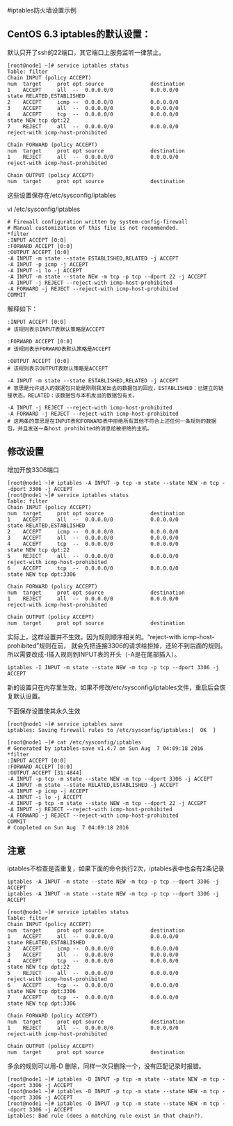 #iptables防火墙设置示例


## CentOS 6.3 iptables的默认设置：
默认只开了ssh的22端口，其它端口上服务监听一律禁止。

	[root@node1 ~]# service iptables status
	Table: filter
	Chain INPUT (policy ACCEPT)
	num  target     prot opt source               destination         
	1    ACCEPT     all  --  0.0.0.0/0            0.0.0.0/0           state RELATED,ESTABLISHED 
	2    ACCEPT     icmp --  0.0.0.0/0            0.0.0.0/0           
	3    ACCEPT     all  --  0.0.0.0/0            0.0.0.0/0           
	4    ACCEPT     tcp  --  0.0.0.0/0            0.0.0.0/0           state NEW tcp dpt:22 
	7    REJECT     all  --  0.0.0.0/0            0.0.0.0/0           reject-with icmp-host-prohibited 
	
	Chain FORWARD (policy ACCEPT)
	num  target     prot opt source               destination         
	1    REJECT     all  --  0.0.0.0/0            0.0.0.0/0           reject-with icmp-host-prohibited 
	
	Chain OUTPUT (policy ACCEPT)
	num  target     prot opt source               destination  


这些设置保存在/etc/sysconfig/iptables

vi /etc/sysconfig/iptables

	# Firewall configuration written by system-config-firewall
	# Manual customization of this file is not recommended.
	*filter
	:INPUT ACCEPT [0:0]
	:FORWARD ACCEPT [0:0]
	:OUTPUT ACCEPT [0:0]
	-A INPUT -m state --state ESTABLISHED,RELATED -j ACCEPT
	-A INPUT -p icmp -j ACCEPT
	-A INPUT -i lo -j ACCEPT
	-A INPUT -m state --state NEW -m tcp -p tcp --dport 22 -j ACCEPT
	-A INPUT -j REJECT --reject-with icmp-host-prohibited
	-A FORWARD -j REJECT --reject-with icmp-host-prohibited
	COMMIT

解释如下：

	:INPUT ACCEPT [0:0]
	# 该规则表示INPUT表默认策略是ACCEPT
	
	:FORWARD ACCEPT [0:0]
	# 该规则表示FORWARD表默认策略是ACCEPT
	
	:OUTPUT ACCEPT [0:0]
	# 该规则表示OUTPUT表默认策略是ACCEPT
	
	-A INPUT -m state --state ESTABLISHED,RELATED -j ACCEPT
	# 意思是允许进入的数据包只能是刚刚我发出去的数据包的回应，ESTABLISHED：已建立的链接状态。RELATED：该数据包与本机发出的数据包有关。
	
	-A INPUT -j REJECT --reject-with icmp-host-prohibited
	-A FORWARD -j REJECT --reject-with icmp-host-prohibited
	# 这两条的意思是在INPUT表和FORWARD表中拒绝所有其他不符合上述任何一条规则的数据包。并且发送一条host prohibited的消息给被拒绝的主机。



## 修改设置
增加开放3306端口

	[root@node1 ~]# iptables -A INPUT -p tcp -m state --state NEW -m tcp --dport 3306 -j ACCEPT
	[root@node1 ~]# service iptables status
	Table: filter
	Chain INPUT (policy ACCEPT)
	num  target     prot opt source               destination         
	1    ACCEPT     all  --  0.0.0.0/0            0.0.0.0/0           state RELATED,ESTABLISHED 
	2    ACCEPT     icmp --  0.0.0.0/0            0.0.0.0/0           
	3    ACCEPT     all  --  0.0.0.0/0            0.0.0.0/0           
	4    ACCEPT     tcp  --  0.0.0.0/0            0.0.0.0/0           state NEW tcp dpt:22 
	5    REJECT     all  --  0.0.0.0/0            0.0.0.0/0           reject-with icmp-host-prohibited 
	6    ACCEPT     tcp  --  0.0.0.0/0            0.0.0.0/0           state NEW tcp dpt:3306 
	
	Chain FORWARD (policy ACCEPT)
	num  target     prot opt source               destination         
	1    REJECT     all  --  0.0.0.0/0            0.0.0.0/0           reject-with icmp-host-prohibited 
	
	Chain OUTPUT (policy ACCEPT)
	num  target     prot opt source               destination

实际上，这样设置并不生效。因为规则顺序相关的。“reject-with icmp-host-prohibited”规则在前，
就会先把连接3306的请求给拒掉，还轮不到后面的规则。所以需要改成-I插入规则到INPUT表的开头（-A是在尾部插入）。

	iptables -I INPUT -m state --state NEW -m tcp -p tcp --dport 3306 -j ACCEPT


新的设置只在内存里生效，如果不修改/etc/sysconfig/iptables文件，重启后会恢复默认设置。

下面保存设置使其永久生效

	[root@node1 ~]# service iptables save
	iptables: Saving firewall rules to /etc/sysconfig/iptables:[  OK  ]
	
	[root@node1 ~]# cat /etc/sysconfig/iptables
	# Generated by iptables-save v1.4.7 on Sun Aug  7 04:09:18 2016
	*filter
	:INPUT ACCEPT [0:0]
	:FORWARD ACCEPT [0:0]
	:OUTPUT ACCEPT [31:4844]
	-A INPUT -p tcp -m state --state NEW -m tcp --dport 3306 -j ACCEPT 
	-A INPUT -m state --state RELATED,ESTABLISHED -j ACCEPT 
	-A INPUT -p icmp -j ACCEPT 
	-A INPUT -i lo -j ACCEPT 
	-A INPUT -p tcp -m state --state NEW -m tcp --dport 22 -j ACCEPT   
	-A INPUT -j REJECT --reject-with icmp-host-prohibited
	-A FORWARD -j REJECT --reject-with icmp-host-prohibited 
	COMMIT
	# Completed on Sun Aug  7 04:09:18 2016


## 注意
iptables不检查是否重复，如果下面的命令执行2次，iptables表中也会有2条记录

	iptables -A INPUT -m state --state NEW -m tcp -p tcp --dport 3306 -j ACCEPT
	iptables -A INPUT -m state --state NEW -m tcp -p tcp --dport 3306 -j ACCEPT

	[root@node1 ~]# service iptables status
	Table: filter
	Chain INPUT (policy ACCEPT)
	num  target     prot opt source               destination         
	1    ACCEPT     all  --  0.0.0.0/0            0.0.0.0/0           state RELATED,ESTABLISHED 
	2    ACCEPT     icmp --  0.0.0.0/0            0.0.0.0/0           
	3    ACCEPT     all  --  0.0.0.0/0            0.0.0.0/0           
	4    ACCEPT     tcp  --  0.0.0.0/0            0.0.0.0/0           state NEW tcp dpt:22 
	5    REJECT     all  --  0.0.0.0/0            0.0.0.0/0           reject-with icmp-host-prohibited 
	6    ACCEPT     tcp  --  0.0.0.0/0            0.0.0.0/0           state NEW tcp dpt:3306 
	7    ACCEPT     tcp  --  0.0.0.0/0            0.0.0.0/0           state NEW tcp dpt:3306 
	
	Chain FORWARD (policy ACCEPT)
	num  target     prot opt source               destination         
	1    REJECT     all  --  0.0.0.0/0            0.0.0.0/0           reject-with icmp-host-prohibited 
	
	Chain OUTPUT (policy ACCEPT)
	num  target     prot opt source               destination 

多余的规则可以用-D 删除，同样一次只删除一个，没有匹配记录时报错。

	[root@node1 ~]# iptables -D INPUT -p tcp -m state --state NEW -m tcp --dport 3306 -j ACCEPT
	[root@node1 ~]# iptables -D INPUT -p tcp -m state --state NEW -m tcp --dport 3306 -j ACCEPT
	[root@node1 ~]# iptables -D INPUT -p tcp -m state --state NEW -m tcp --dport 3306 -j ACCEPT
	iptables: Bad rule (does a matching rule exist in that chain?).

